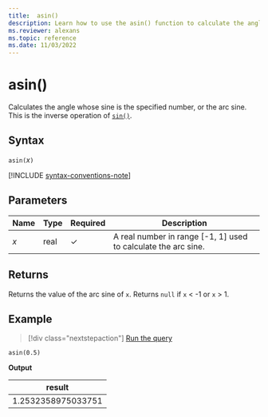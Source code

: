 ```yaml
---
title:  asin()
description: Learn how to use the asin() function to calculate the angle from a sine input.
ms.reviewer: alexans
ms.topic: reference
ms.date: 11/03/2022
---
```

# asin()

Calculates the angle whose sine is the specified number, or the arc sine. This is the inverse operation of [`sin()`](sin-function.md).

## Syntax

`asin(`*x*`)`

[!INCLUDE [syntax-conventions-note](../../includes/syntax-conventions-note.md)]

## Parameters

| Name | Type | Required | Description |
|--|--|--|--|
|*x* | real | &check;| A real number in range [-1, 1] used to calculate the arc sine.|

## Returns

Returns the value of the arc sine of `x`. Returns `null` if `x` < -1 or `x` > 1.

## Example

> [!div class="nextstepaction"]
> <a href="https://dataexplorer.azure.com/clusters/help/databases/Samples?query=H4sIAAAAAAAAAysoyswrUShKLS7NKbFNLM7M0zDQszTVBAC0CzxqFwAAAA==" target="_blank">Run the query</a>

```kusto
asin(0.5)
```

**Output**

|result|
|---|
|1.2532358975033751|
